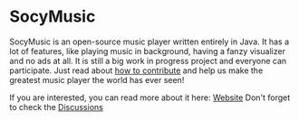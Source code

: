 # SocyMusic
SocyMusic is an open-source music player written entirely in Java. It has a lot of features, like playing music in background, having a fanzy visualizer and no ads at all. It is still a big work in progress project and everyone can participate. Just read about [how to contribute](https://benji377.github.io/SocyMusic/#contributing) and help us make the greatest music player the world has ever seen!

If you are interested, you can read more about it here: [Website](https://benji377.github.io/SocyMusic/)
Don't forget to check the [Discussions](https://github.com/Benji377/SocyMusic/discussions)

